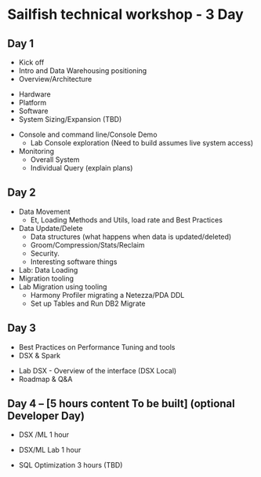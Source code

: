 # Sailfish technical workshop - 3 Day

## Day 1   
*	Kick off
*	Intro and Data Warehousing positioning
*	Overview/Architecture
   - Hardware
   -	Platform
   -	Software
   -	System Sizing/Expansion (TBD)
*	Console and command line/Console Demo
  	* Lab Console exploration (Need to build assumes live system access)
* Monitoring
    - Overall System
    - Individual Query (explain plans)

## Day 2
*	Data Movement
	- Et, Loading Methods and Utils, load rate and Best Practices
* Data Update/Delete
  - Data structures (what happens when data is updated/deleted)
  - Groom/Compression/Stats/Reclaim
  - Security.
  - Interesting software things
* Lab: Data Loading   
*	Migration tooling
* Lab Migration using tooling
  - Harmony Profiler migrating a Netezza/PDA DDL
  - Set up Tables and Run DB2 Migrate

## Day 3
*	Best Practices on Performance Tuning and tools
*	DSX & Spark
  -	Lab DSX  - Overview of the interface (DSX Local)
-	Roadmap & Q&A  

## Day 4 – [5  hours content To be built] (optional Developer Day)
* DSX /ML 1 hour
 -	DSX/ML Lab 1 hour
*	SQL Optimization 3 hours (TBD)
